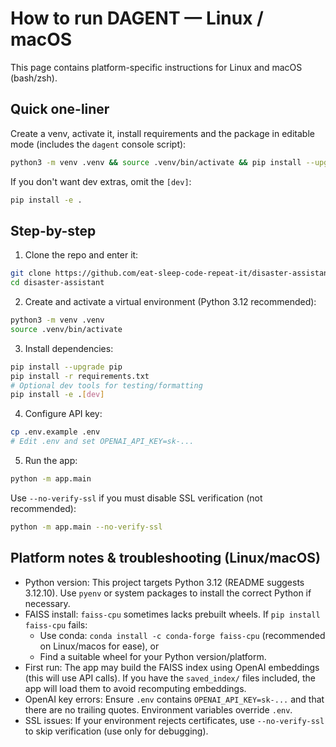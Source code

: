# How to run DAGENT — Linux / macOS

This page contains platform-specific instructions for Linux and macOS (bash/zsh).

## Quick one-liner

Create a venv, activate it, install requirements and the package in editable mode (includes the `dagent` console script):

```bash
python3 -m venv .venv && source .venv/bin/activate && pip install --upgrade pip && pip install -r requirements.txt && pip install -e .[dev]
```

If you don't want dev extras, omit the `[dev]`:

```bash
pip install -e .
```

## Step-by-step

1. Clone the repo and enter it:

```bash
git clone https://github.com/eat-sleep-code-repeat-it/disaster-assistant.git
cd disaster-assistant
```

2. Create and activate a virtual environment (Python 3.12 recommended):

```bash
python3 -m venv .venv
source .venv/bin/activate
```

3. Install dependencies:

```bash
pip install --upgrade pip
pip install -r requirements.txt
# Optional dev tools for testing/formatting
pip install -e .[dev]
```

4. Configure API key:

```bash
cp .env.example .env
# Edit .env and set OPENAI_API_KEY=sk-...
```

5. Run the app:

```bash
python -m app.main
```

Use `--no-verify-ssl` if you must disable SSL verification (not recommended):

```bash
python -m app.main --no-verify-ssl
```

## Platform notes & troubleshooting (Linux/macOS)

- Python version: This project targets Python 3.12 (README suggests 3.12.10). Use `pyenv` or system packages to install the correct Python if necessary.
- FAISS install: `faiss-cpu` sometimes lacks prebuilt wheels. If `pip install faiss-cpu` fails:
  - Use conda: `conda install -c conda-forge faiss-cpu` (recommended on Linux/macos for ease), or
  - Find a suitable wheel for your Python version/platform.
- First run: The app may build the FAISS index using OpenAI embeddings (this will use API calls). If you have the `saved_index/` files included, the app will load them to avoid recomputing embeddings.
- OpenAI key errors: Ensure `.env` contains `OPENAI_API_KEY=sk-...` and that there are no trailing quotes. Environment variables override `.env`.
- SSL issues: If your environment rejects certificates, use `--no-verify-ssl` to skip verification (use only for debugging).
